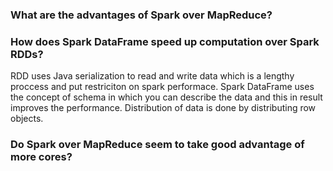 ### What are the advantages of Spark over MapReduce?

### How does Spark DataFrame speed up computation over Spark RDDs?
RDD uses Java serialization to read and write data which is a lengthy proccess and put restriciton on spark performace.
Spark DataFrame uses the concept of schema in which you can describe the data and this in result improves the performance. Distribution of data is done by distributing row objects.

### Do Spark over MapReduce seem to take good advantage of more cores?
